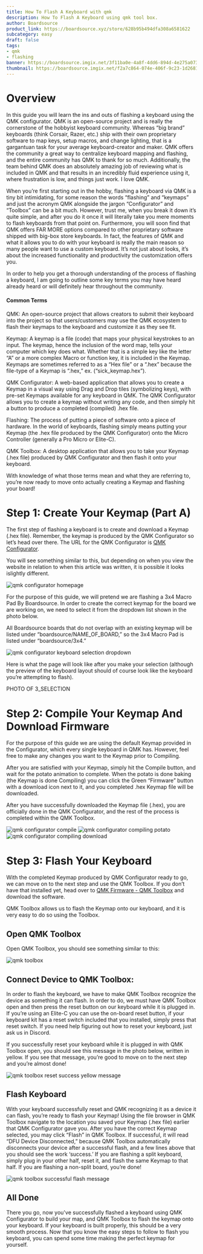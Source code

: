 ```yaml
---
title: How To Flash A Keyboard with qmk
description: How To Flash A Keyboard using qmk tool box.
author: Boardsource
product_link: https://boardsource.xyz/store/628b95b494dfa308a6581622
subcategory: easy
draft: false
tags: 
- qmk
- flashing
banner: https://boardsource.imgix.net/3f11ba0e-4a8f-4dd6-894d-4e275a073c4c.jpg
thumbnail: https://boardsource.imgix.net/f2a7c864-074e-406f-9c23-1d26813114e4.jpg?auto=format&ixlib=react-9.2.0&q=80&w=200&dpr=1
---
```

# Overview

In this guide you will learn the ins and outs of flashing a keyboard using the QMK configurator. QMK is an open-source project and is really the cornerstone of the hobbyist keyboard community. Whereas “big brand” keyboards (think Corsair, Razer, etc.) ship with their own proprietary software to map keys, setup macros, and change lighting, that is a gargantuan task for your average keyboard-creator and maker. QMK offers the community a great way to centralize keyboard mapping and flashing, and the entire community has QMK to thank for so much. Additionally, the team behind QMK does an absolutely amazing job of reviewing what is included in QMK and that results in an incredibly fluid experience using it, where frustration is low, and things just work. I love QMK.

When you’re first starting out in the hobby, flashing a keyboard via QMK is a tiny bit intimidating, for some reason the words “flashing” and “keymaps” and just the acronym QMK  alongside the jargon “Configurator” and “Toolbox” can be a bit much. However, trust me, when you break it down it’s quite simple, and after you do it once it will literally take you mere moments to flash keyboards from that point on. Furthermore, you will soon find that QMK offers FAR MORE options compared to other proprietary software shipped with big-box store keyboards. In fact, the features of QMK and what it allows you to do with your keyboard is really the main reason so many people want to use a custom keyboard. It’s not just about looks, it’s about the increased functionality and productivity the customization offers you.

In order to help you get a thorough understanding of the process of flashing a keyboard, I am going to outline some key terms you may have heard already heard or will definitely hear throughout the community.

#### Common Terms

QMK: An open-source project that allows creators to submit their keyboard into the project so that users/customers may use the QMK ecosystem to flash their keymaps to the keyboard and customize it as they see fit.

Keymap: A keymap is a file (code) that maps your physical keystrokes to an input. The keymap, hence the inclusion of the word map, tells your computer which key does what. Whether that is a simple key like the letter “A” or a more complex Macro or function key, it is included in the Keymap. Keymaps are sometimes referred to as a “Hex file” or a “.hex” because the file-type of a Keymap is “.hex,” ex. (“sick_keymap.hex”).

QMK Configurator: A web-based application that allows you to create a Keymap in a visual way using Drag and Drop tiles (symbolizing keys), with pre-set Keymaps available for any keyboard in QMK. The QMK Configurator allows you to create a keymap without writing any code, and then simply hit a button to produce a completed (compiled) .hex file. 

Flashing: The process of putting a piece of software onto a piece of hardware. In the world of keyboards, flashing simply means putting your Keymap (the .hex file produced by the QMK Configurator) onto the Micro Controller (generally a Pro Micro or Elite-C).

QMK Toolbox: A desktop application that allows you to take your Keymap (.hex file) produced by QMK Configurator and then flash it onto your keyboard.

With knowledge of what those terms mean and what they are referring to, you’re now ready to move onto actually creating a Keymap and flashing your board!

# Step 1: Create Your Keymap (Part A)
The first step of flashing a keyboard is to create and download a Keymap (.hex file).  Remember, the keymap is produced by the QMK Configurator so let’s head over there. The URL for the QMK Configurator is [QMK Configurator](https://config.qmk.fm/).

You will see something similar to this, but depending on when you view the website in relation to when this article was written, it is possible it looks islightly different.

![qmk configurator homepage](https://boardsource.imgix.net/5289d5d7-c39f-4ce5-af6e-5fd9632f85ec.jpg)

For the purpose of this guide, we will pretend we are flashing a 3x4 Macro Pad By Boardsource. In order to create the correct keymap for the board we are working on, we need to select it from the dropdown list shown in the photo below.

All Boardsource boards that do not overlap with an existing keymap will be listed under “boardsource/NAME_OF_BOARD,” so the 3x4 Macro Pad is listed under “boardsource/3x4.”

![qmk configurator keyboard selection dropdown]()

Here is what the page will look like after you make your selection (although the preview of the keyboard layout should of course look like the keyboard you’re attempting to flash).

PHOTO OF 3_SELECTION


# Step 2:  Compile Your Keymap And Download Firmware
For the purpose of this guide we are using the default Keymap provided in the Configurator, which every single keyboard in QMK has. However, feel free to make any changes you want to the Keymap prior to Compiling.

After you are satisfied with your Keymap, simply hit the Compile button, and wait for the potato animation to complete.  When the potato is done baking (the Keymap is done Compiling) you can click the Green “Firmware” button with a download icon next to it, and you completed .hex Keymap file will be downloaded.

After you have successfully downloaded the Keymap file (.hex), you are officially done in the QMK Configurator, and the rest of the process is completed within the QMK Toolbox.

![qmk configurator compile](https://boardsource.imgix.net/67be2012-ebc8-42d4-aabb-acd4e27df777.jpg)
![qmk configurator compiling potato](https://boardsource.imgix.net/42f08c42-8bd5-4df2-b717-b5cb688a85ce.jpg)
![qmk configurator compiling download](https://boardsource.imgix.net/4a8f1e2b-644c-4cdc-a86d-83d255babbd5.jpg)

# Step 3:  Flash Your Keyboard
With the completed Keymap produced by QMK Configurator ready to go, we can move on to the next step and use the QMK Toolbox. If you don’t have that installed yet, head over to [QMK Firmware - QMK Toolbox](https://qmk.fm/toolbox/) and download the software.

QMK Toolbox allows us to flash the Keymap onto our keyboard, and it is very easy to do so using the Toolbox. 

## Open QMK Toolbox

Open QMK Toolbox, you should see something similar to this:

![qmk toolbox](https://boardsource.imgix.net/ec89f4c8-ea52-4536-95f9-18eb386f051a.jpg)

## Connect Device to QMK Toolbox: 

In order to flash the keyboard, we have to make QMK Toolbox recognize the device as something it can flash. In order to do, we must have QMK Toolbox open and then press the reset button on our keyboard while it is plugged in. If you’re using an Elite-C you can use the on-board reset button, if your keyboard kit has a reset switch included that you installed, simply press that reset switch. If you need help figuring out how to reset your keyboard, just ask us in Discord. 

If you successfully reset your keyboard while it is plugged in with QMK Toolbox open, you should see this message in the photo below, written in yellow. If you see that message, you’re good to move on to the next step and you’re almost done! 

![qmk toolbox reset success yellow message](https://boardsource.imgix.net/44a1b3f9-086c-45aa-946c-0bd966a99282.jpg)

## Flash Keyboard 

With your keyboard successfully reset and QMK recognizing it as a device it can flash, you’re ready to flash your Keymap! Using the file browser in QMK Toolbox navigate to the location you saved your Keymap (.hex file) earlier that QMK Configurator gave you. After you have the correct Keymap selected, you may click “Flash” in QMK Toolbox.  If successful, it will read “DFU Device Disconnected,” because QMK Toolbox automatically disconnects your device after a successful flash, and a few lines above that you should see the work ‘success.’ If you are flashing a split keyboard, simply plug in your other half, reset it, and flash the same Keymap to that half. If you are flashing a non-split board, you’re done!

![qmk toolbox successful flash message](https://boardsource.imgix.net/29e30042-a448-40c2-bab8-796e23dadceb.jpg)

## All Done

There you go, now you've successfully flashed a keyboard using QMK Configurator to build your map, and QMK Toolbox to flash the keymap onto your keyboard. If your keyboard is built properly, this should be a very smooth process.  Now that you know the easy steps to follow to flash you keyboard, you can spend some time making the perfect keymap for yourself.